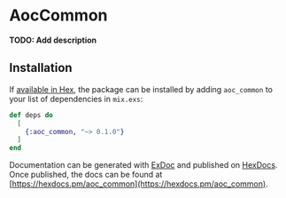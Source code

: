 # AocCommon

**TODO: Add description**

## Installation

If [available in Hex](https://hex.pm/docs/publish), the package can be installed
by adding `aoc_common` to your list of dependencies in `mix.exs`:

```elixir
def deps do
  [
    {:aoc_common, "~> 0.1.0"}
  ]
end
```

Documentation can be generated with [ExDoc](https://github.com/elixir-lang/ex_doc)
and published on [HexDocs](https://hexdocs.pm). Once published, the docs can
be found at [https://hexdocs.pm/aoc_common](https://hexdocs.pm/aoc_common).

